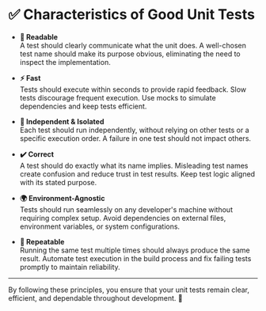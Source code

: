 # ✅ Characteristics of Good Unit Tests  

- **📝 Readable**  
  A test should clearly communicate what the unit does. A well-chosen test name should make its purpose obvious, eliminating the need to inspect the implementation.  

- **⚡ Fast**  
  Tests should execute within seconds to provide rapid feedback. Slow tests discourage frequent execution. Use mocks to simulate dependencies and keep tests efficient.  

- **🔗 Independent & Isolated**  
  Each test should run independently, without relying on other tests or a specific execution order. A failure in one test should not impact others.  

- **✔️ Correct**  
  A test should do exactly what its name implies. Misleading test names create confusion and reduce trust in test results. Keep test logic aligned with its stated purpose.  

- **🌍 Environment-Agnostic**  
  Tests should run seamlessly on any developer's machine without requiring complex setup. Avoid dependencies on external files, environment variables, or system configurations.  

- **🔁 Repeatable**  
  Running the same test multiple times should always produce the same result. Automate test execution in the build process and fix failing tests promptly to maintain reliability.  

---

By following these principles, you ensure that your unit tests remain clear, efficient, and dependable throughout development. 🚀  

